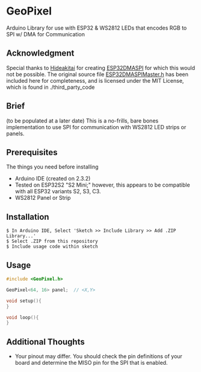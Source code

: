 # GeoPixel

Arduino Library for use with ESP32 &amp; WS2812 LEDs that encodes RGB to SPI w/ DMA for Communication

## Acknowledgment

Special thanks to [Hideakitai](https://github.com/hideakitai) for creating [ESP32DMASPI](https://github.com/hideakitai/ESP32DMASPI) for which this would not be possible. The original source file [ESP32DMASPIMaster.h](https://github.com/hideakitai/ESP32DMASPI/blob/main/ESP32DMASPIMaster.h) has been included here for completeness, and is licensed under the MIT License, which is found in ./third_party_code

## Brief

(to be populated at a later date) This is a no-frills, bare bones implementation to use SPI for communication with WS2812 LED strips or panels. 

## Prerequisites

The things you need before installing

* Arduino IDE (created on 2.3.2)
* Tested on ESP32S2 "S2 Mini;" however, this appears to be compatible with all ESP32 variants S2, S3, C3. 
* WS2812 Panel or Strip

## Installation

```
$ In Arduino IDE, Select 'Sketch >> Include Library >> Add .ZIP Library...'
$ Select .ZIP from this repository
$ Include usage code within sketch
```

## Usage

```C++
#include <GeoPixel.h>

GeoPixel<64, 16> panel;  // <X,Y>

void setup(){
}

void loop(){
}
```

## Additional Thoughts

* Your pinout may differ. You should check the pin definitions of your board and determine the MISO pin for the SPI that is enabled.
